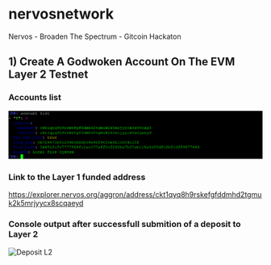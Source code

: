 # nervosnetwork
Nervos - Broaden The Spectrum - Gitcoin Hackaton

## 1) Create A Godwoken Account On The EVM Layer 2 Testnet

### Accounts list
![Accounts list](account-list.png?raw=true "Accounts list")

### Link to the Layer 1 funded address
https://explorer.nervos.org/aggron/address/ckt1qyq8h9rskefgfddmhd2tgmuk2k5mrjyycx8scqaeyd

### Console output after successfull submition of a deposit to Layer 2
![Deposit L2](layer2_deposit.png?raw=true "Deposit L2")
